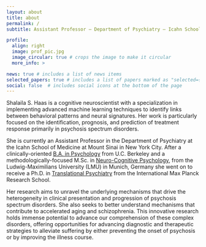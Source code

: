 ```yaml
---
layout: about
title: about
permalink: /
subtitle: Assistant Professor — Department of Psychiatry — Icahn School of Medicine at Mount Sinai

profile:
  align: right
  image: prof_pic.jpg
  image_circular: true # crops the image to make it circular
  more_info: >

news: true # includes a list of news items
selected_papers: true # includes a list of papers marked as "selected={true}"
social: false  # includes social icons at the bottom of the page
---
```


Shalaila S. Haas is a cognitive neuroscientist with a specialization in implementing advanced machine learning techniques to identify links between behavioral patterns and neural signatures. Her work is particularly focused on the identification, prognosis, and prediction of treatment response primarily in psychosis spectrum disorders. 

She is currently an Assistant Professor in the Department of Psychiatry at the Icahn School of Medicine at Mount Sinai in New York City. After a clinically-oriented [B.A. in Psychology](https://psychology.berkeley.edu/) from U.C. Berkeley and a methodologically-focused M.Sc. in [Neuro-Cognitive Psychology](https://www.psy.lmu.de/ncp/index.html), from the Ludwig-Maximilians University (LMU) in Munich, Germany she went on to receive a Ph.D. in [Translational Psychiatry](https://www.imprs-tp.mpg.de/108493/alumni-and-friends) from the International Max Planck Research School.

Her research aims to unravel the underlying mechanisms that drive the heterogeneity in clinical presentation and progression of psychosis spectrum disorders. She also seeks to better understand mechanisms that contribute to  accelerated aging and schizophrenia. This innovative research holds immense potential to advance our comprehension of these complex disorders, offering opportunities for advancing diagnostic and therapeutic strategies to alleviate suffering by either preventing the onset of psychosis or by improving the illness course. 

